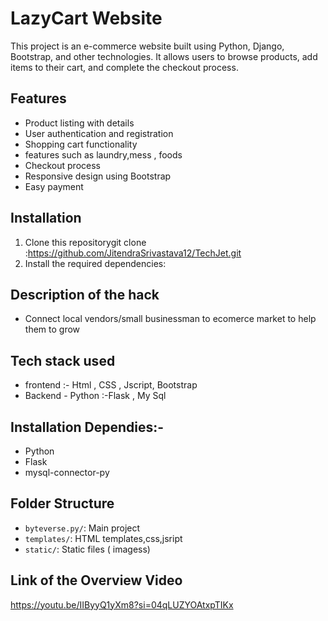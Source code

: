 # LazyCart Website

This project is an e-commerce website built using Python, Django, Bootstrap, and other technologies. It allows users to browse products, add items to their cart, and complete the checkout process.

## Features

- Product listing with details
- User authentication and registration
- Shopping cart functionality
- features such as laundry,mess , foods
- Checkout process
- Responsive design using Bootstrap
- Easy payment

## Installation

1. Clone this repositorygit clone :https://github.com/JitendraSrivastava12/TechJet.git
2. Install the required dependencies:

## Description of the hack
- Connect local vendors/small businessman to ecomerce market to help them to grow

## Tech stack used
- frontend :- Html , CSS , Jscript, Bootstrap
-  Backend - Python :-Flask , My Sql

## Installation Dependies:-
- Python
- Flask
- mysql-connector-py  

## Folder Structure

- `byteverse.py/`: Main project 
- `templates/`: HTML templates,css,jsript
- `static/`: Static files ( imagess)

## Link of the Overview Video
https://youtu.be/IIByyQ1yXm8?si=04qLUZYOAtxpTIKx

